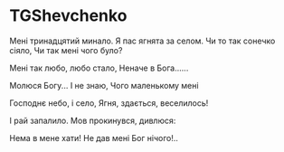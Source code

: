 # TGShevchenko

Мені тринадцятий минало.
Я пас ягнята за селом.
Чи то так сонечко сіяло,
Чи так мені чого було?


Мені так любо, любо стало,
Неначе в Бога......


Молюся Богу... І не знаю,
Чого маленькому мені


Господнє небо, і село,
Ягня, здається, веселилось!

І рай запалило.
Мов прокинувся, дивлюся:

Нема в мене хати!
Не дав мені Бог нічого!..
